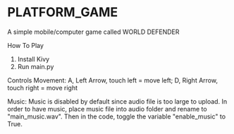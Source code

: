 # PLATFORM_GAME
A simple mobile/computer game called WORLD DEFENDER


How To Play
1. Install Kivy
2. Run main.py


Controls
Movement: A, Left Arrow, touch left = move left; D, Right Arrow, touch right = move right

Music:
Music is disabled by default since audio file is too large to upload. 
In order to have music, place music file into audio folder and rename to "main_music.wav".
Then in the code, toggle the variable "enable_music" to True. 
